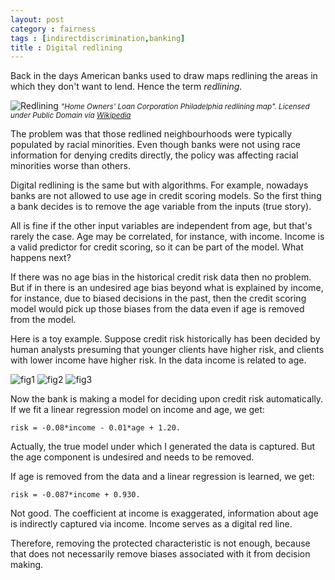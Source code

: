 ```yaml
---
layout: post
category : fairness
tags : [indirectdiscrimination,banking]
title : Digital redlining
---
```


Back in the days American banks used to draw maps redlining the areas in which they don't want to lend. Hence the term *redlining*.

![Redlining](http://zliobaite.github.io/assets/redlining.jpg) 
*<small> "Home Owners' Loan Corporation Philadelphia redlining map". Licensed under Public Domain via [Wikipedia](http://en.wikipedia.org/wiki/File:Home_Owners%27_Loan_Corporation_Philadelphia_redlining_map.jpg#/media/File:Home_Owners%27_Loan_Corporation_Philadelphia_redlining_map.jpg)</small>*

The problem was that those redlined neighbourhoods were typically populated by racial minorities. Even though banks were not using race information for denying credits directly, the policy was affecting racial minorities worse than others.  

Digital redlining is the same but with algorithms. For example, nowadays banks are not allowed to use age in credit scoring models. So the first thing a bank decides is to remove the age variable from the inputs (true story). 

All is fine if the other input variables are independent from age, but that's rarely the case. Age may be correlated, for instance, with income. Income is a valid predictor for credit scoring, so it can be part of the model. What happens next?

If there was no age bias in the historical credit risk data then no problem. But if in there is an undesired age bias beyond what is explained by income, for instance, due to biased decisions in the past, then the credit scoring model would pick up those biases from the data even if age is removed from the model. 

Here is a toy example. Suppose credit risk historically has been decided by human analysts presuming that younger clients have higher risk, and clients with lower income have higher risk. In the data income is related to age. 

![fig1](http://zliobaite.github.io/assets/fig_risk_age.png)
![fig2](http://zliobaite.github.io/assets/fig_risk_income.png)
![fig3](http://zliobaite.github.io/assets/fig_income_age.png)

Now the bank is making a model for deciding upon credit risk automatically. 
If we fit a linear regression model on income and age, we get:

	risk = -0.08*income - 0.01*age + 1.20.
	
Actually, the true model under which I generated the data is captured. But the age component is undesired and needs to be removed.

If age is removed from the data and a linear regression is learned, we get:

	risk = -0.087*income + 0.930.
	
Not good. The coefficient at income is exaggerated, information about age is indirectly captured via income. Income serves as a digital red line. 

Therefore, removing the protected characteristic is not enough, because that does not necessarily remove biases associated with it from decision making. 

